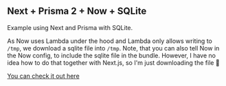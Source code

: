 ## Next + Prisma 2 + Now + SQLite

Example using Next and Prisma with SQLite.

As Now uses Lambda under the hood and Lambda only allows writing to `/tmp`, we download a sqlite file into `/tmp`.
Note, that you can also tell Now in the Now config, to include the sqlite file in the bundle.
However, I have no idea how to do that together with Next.js, so I'm just downloading the file :shrug:

[You can check it out here](https://next-prisma2-now.timsuchanek.now.sh/)
